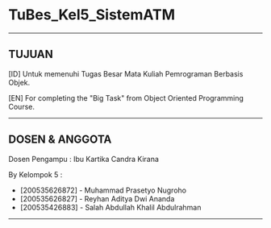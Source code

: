 # TuBes_Kel5_SistemATM

------------------------------------------------------------------------------

## TUJUAN

[ID] Untuk memenuhi Tugas Besar Mata Kuliah Pemrograman Berbasis Objek.

[EN] For completing the "Big Task" from Object Oriented Programming Course.

------------------------------------------------------------------------------

## DOSEN & ANGGOTA

Dosen Pengampu : Ibu Kartika Candra Kirana

By Kelompok 5 :
  - [200535626872] - Muhammad Prasetyo Nugroho                         
  - [200535626827] - Reyhan Aditya Dwi Ananda                       
  - [200535426883] - Salah Abdullah Khalil Abdulrahman                 

------------------------------------------------------------------------------
  
